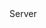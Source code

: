<function name="WriteUBitLong" parent="bf_write" type="classfunc">
	<description>
		<added version="0.4"></added>
	</description>
	<realm>Server</realm>
	<args>
		<arg name="value" type="number"></arg>
		<arg name="bits" type="number"></arg>
		<arg name="signed" type="boolean" default="false"></arg>
	</args>
</function>